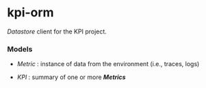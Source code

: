# kpi-orm

*Datastore* client for the KPI project.

### Models

- *Metric* : instance of data from the environment (i.e., traces, logs)
- *KPI* : summary of one or more ***Metrics***

   ```
